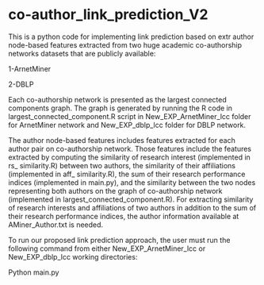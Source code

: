 # co-author_link_prediction_V2

This is a python code for implementing link prediction based on extr author node-based features extracted from two huge academic co-authorship networks datasets that are publicly available:

1-ArnetMiner

2-DBLP

Each co-authorship network is presented as the largest connected components graph. The graph is generated by running the R code in largest_connected_component.R script in New_EXP_ArnetMiner_lcc folder for ArnetMiner network and New_EXP_dblp_lcc folder for DBLP network. 

The author node-based features includes features extracted for each author pair on co-authorship network. Those features include the features extracted by computing the similarity of research interest (implemented in rs_ similarity.R) between two authors, the similarity of their affiliations (implemented in aff_ similarity.R), the sum of their research performance indices (implemented in main.py), and the similarity between the two nodes representing both authors on the graph of co-authorship network (implemented in largest_connected_component.R).  For extracting similarity of research interests and affiliations of two authors in addition to the sum of their research performance indices, the author information available at AMiner_Author.txt is needed. 

To run our proposed link prediction approach, the user must run the following command from either New_EXP_ArnetMiner_lcc or New_EXP_dblp_lcc working directories:

Python main.py


